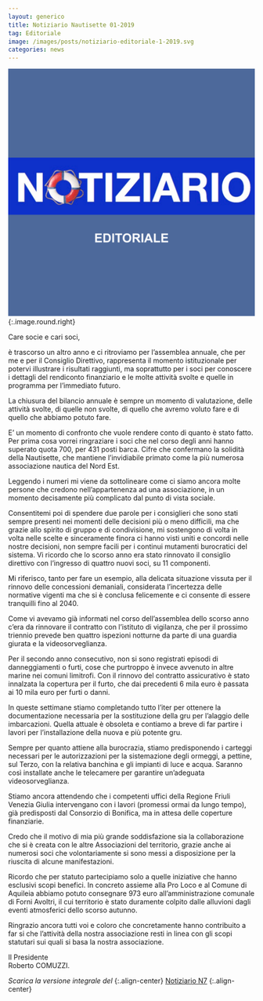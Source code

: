 ```yaml
---
layout: generico
title: Notiziario Nautisette 01-2019
tag: Editoriale
image: /images/posts/notiziario-editoriale-1-2019.svg
categories: news
---
```


![](/images/posts/notiziario-editoriale-1-2019.svg){:.image.round.right}

Care socie e cari soci,

è trascorso un altro anno e ci ritroviamo per l’assemblea annuale, che per me e per il Consiglio Direttivo, rappresenta il momento istituzionale per potervi illustrare i risultati raggiunti, ma soprattutto per i soci per conoscere i dettagli del rendiconto finanziario e le molte attività svolte e quelle in programma per l’immediato futuro.

La chiusura del bilancio annuale è sempre un momento di valutazione, delle attività svolte, di quelle non svolte, di quello che avremo voluto fare e di quello che abbiamo potuto fare.

E’ un momento di confronto che vuole rendere conto di quanto è stato fatto. Per prima cosa vorrei ringraziare i soci che nel corso degli anni hanno superato quota 700, per 431 posti barca. Cifre che confermano la solidità della Nautisette, che mantiene l’invidiabile primato come la più numerosa associazione nautica del Nord Est.

Leggendo i numeri mi viene da sottolineare come ci siamo ancora molte persone che credono nell’appartenenza ad una associazione, in un momento decisamente più complicato dal punto di vista sociale.

Consentitemi poi di spendere due parole per i consiglieri che sono stati sempre presenti nei momenti delle decisioni più o meno difficili, ma che grazie allo spirito di gruppo e di condivisione, mi sostengono di volta in volta nelle scelte e sinceramente finora ci hanno visti uniti e concordi nelle nostre decisioni, non sempre facili per i continui mutamenti burocratici del sistema. Vi ricordo che lo scorso anno era stato rinnovato il consiglio direttivo con l’ingresso di quattro nuovi soci, su 11 componenti.

Mi riferisco, tanto per fare un esempio, alla delicata situazione vissuta per il rinnovo delle concessioni demaniali, considerata l’incertezza delle normative vigenti ma che si è conclusa felicemente e ci consente di essere tranquilli fino al 2040.

Come vi avevamo già informati nel corso dell’assemblea dello scorso anno c’era da rinnovare il contratto con l’istituto di vigilanza, che per il prossimo triennio prevede ben quattro ispezioni notturne da parte di una guardia giurata e la videosorveglianza.

Per il secondo anno consecutivo, non si sono registrati episodi di danneggiamenti o furti, cose che purtroppo è invece avvenuto in altre marine nei comuni limitrofi. Con il rinnovo del contratto assicurativo è stato innalzata la copertura per il furto, che dai precedenti 6 mila euro è passata ai 10 mila euro per furti o danni.

In queste settimane stiamo completando tutto l’iter per ottenere la documentazione necessaria per la sostituzione della gru per l’alaggio delle imbarcazioni. Quella attuale è obsoleta e contiamo a breve di far partire i lavori per l’installazione della nuova e più potente gru.

Sempre per quanto attiene alla burocrazia, stiamo predisponendo i carteggi necessari per le autorizzazioni per la sistemazione degli ormeggi, a pettine, sul Terzo, con la relativa banchina e gli impianti di luce e acqua. Saranno così installate anche le telecamere per garantire un’adeguata videosorveglianza.

Stiamo ancora attendendo che i competenti uffici della Regione Friuli Venezia Giulia intervengano con i lavori (promessi ormai da lungo tempo), già predisposti dal Consorzio di Bonifica, ma in attesa delle coperture finanziarie.

Credo che il motivo di mia più grande soddisfazione sia la collaborazione che si è creata con le altre Associazioni del territorio, grazie anche ai numerosi soci che volontariamente si sono messi a disposizione per la riuscita di alcune manifestazioni.

Ricordo che per statuto partecipiamo solo a quelle iniziative che hanno esclusivi scopi benefici. In concreto assieme alla Pro Loco e al Comune di Aquileia abbiamo potuto consegnare 973 euro all’amministrazione comunale di Forni Avoltri, il cui territorio è stato duramente colpito dalle alluvioni dagli eventi atmosferici dello scorso autunno.

Ringrazio ancora tutti voi e coloro che concretamente hanno contribuito a far si che l’attività della nostra associazione resti in linea con gli scopi statutari sui quali si basa la nostra associazione.

Il Presidente<br>Roberto COMUZZI.

*Scarica la versione integrale del*
{:.align-center}
<a href="/download/archivioN7/NotiziarioN7-1903-1.pdf" target="_blank" class="button small icon fa-download">Notiziario N7</a>
{:.align-center}